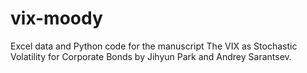 # vix-moody

Excel data and Python code for the manuscript The VIX as Stochastic Volatility for Corporate Bonds by Jihyun Park and Andrey Sarantsev.

